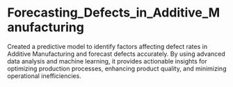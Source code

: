 # Forecasting_Defects_in_Additive_Manufacturing
Created a predictive model to identify factors affecting defect rates in Additive Manufacturing and forecast defects accurately. By using advanced data analysis and machine learning, it provides actionable insights for optimizing production processes, enhancing product quality, and minimizing operational inefficiencies.
